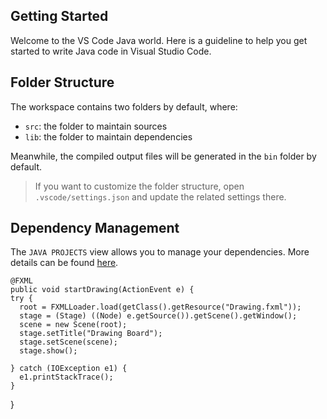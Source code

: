 ## Getting Started

Welcome to the VS Code Java world. Here is a guideline to help you get started to write Java code in Visual Studio Code.

## Folder Structure

The workspace contains two folders by default, where:

- `src`: the folder to maintain sources
- `lib`: the folder to maintain dependencies

Meanwhile, the compiled output files will be generated in the `bin` folder by default.

> If you want to customize the folder structure, open `.vscode/settings.json` and update the related settings there.

## Dependency Management

The `JAVA PROJECTS` view allows you to manage your dependencies. More details can be found [here](https://github.com/microsoft/vscode-java-dependency#manage-dependencies).

    @FXML
    public void startDrawing(ActionEvent e) {
    try {
      root = FXMLLoader.load(getClass().getResource("Drawing.fxml"));
      stage = (Stage) ((Node) e.getSource()).getScene().getWindow();
      scene = new Scene(root);
      stage.setTitle("Drawing Board");
      stage.setScene(scene);
      stage.show();

    } catch (IOException e1) {
      e1.printStackTrace();
    }

}
